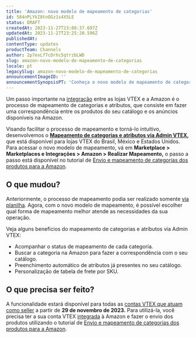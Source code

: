 ```yaml
---
title: 'Amazon: novo modelo de mapeamento de categorias'
id: 584nPLYkI8tnOGz1s4X5LE
status: DRAFT
createdAt: 2023-11-27T23:08:37.697Z
updatedAt: 2023-11-27T23:25:20.596Z
publishedAt: 
contentType: updates
productTeam: Channels
author: 2p7evLfTcDrhc5qtrzbLWD
slug: amazon-novo-modelo-de-mapeamento-de-categorias
locale: pt
legacySlug: amazon-novo-modelo-de-mapeamento-de-categorias
announcementImageID: ''
announcementSynopsisPT: 'Conheça o novo modelo de mapeamento de categorias e atributos na integração VTEX e Amazon.'
---
```


Um passo importante na [integração](https://help.vtex.com/pt/tracks/configurar-integracao-com-a-amazon--6sgd4Pagy3wNsWKBvmIFrP/5sYA9MlRo92jJIxKF1MTXb) entre as lojas VTEX e a Amazon é o processo de  mapeamento de categorias e atributos, que consiste em fazer uma correspondência entre os produtos do seu catálogo e os anúncios disponíveis na Amazon.  

Visando facilitar o processo de mapeamento e torná-lo intuitivo, desenvolvemos o **[Mapeamento de categorias e atributos via Admin VTEX](https://help.vtex.com/pt/tracks/configurar-integracao-com-a-amazon--6sgd4Pagy3wNsWKBvmIFrP/5xklf2wSdeztQh4iy5kJvD?&utm_source=autocomplete#mapeamento-via-admin-vtex-beta),** que está disponível para lojas VTEX do Brasil, México e Estados Unidos. Para acessar o novo modelo de mapeamento, vá em **Marketplace > Marketplaces e Integrações > Amazon > Realizar Mapeamento,** o passo a passo está disponível no tutorial de [Envio e mapeamento de categorias dos produtos para a Amazon](https://help.vtex.com/pt/tracks/configurar-integracao-com-a-amazon--6sgd4Pagy3wNsWKBvmIFrP/5xklf2wSdeztQh4iy5kJvD).  

## O que mudou?  

Anteriormente, o processo de mapeamento podia ser realizado somente [via planilha](https://help.vtex.com/pt/tracks/configurar-integracao-com-a-amazon--6sgd4Pagy3wNsWKBvmIFrP/5xklf2wSdeztQh4iy5kJvD?&utm_source=autocomplete#mapeamento-via-planilha). Agora, com o novo modelo de mapeamento, é possível escolher qual forma de mapeamento melhor atende as necessidades da sua operação.  

Veja alguns benefícios do mapeamento de categorias e atributos via Admin VTEX:  

- Acompanhar o status de mapeamento de cada categoria.  
- Buscar a categoria na Amazon para fazer a correspondência com o seu catálogo.  
- Preenchimento automático de atributos já presentes no seu catálogo.  
- Personalização de tabela de frete por SKU.  

## O que precisa ser feito?  

A funcionalidade estará disponível para todas as [contas VTEX que atuam como seller](https://help.vtex.com/pt/tutorial/estrategias-de-marketplace-na-vtex--tutorials_402#sendo-seller-vtex) a partir de **29 de novembro de 2023.** Para utilizá-la, você precisa ter a sua conta VTEX [integrada](https://help.vtex.com/pt/tracks/configurar-integracao-com-a-amazon--6sgd4Pagy3wNsWKBvmIFrP/5sYA9MlRo92jJIxKF1MTXb) à Amazon e fazer o envio dos produtos utilizando o tutorial de [Envio e mapeamento de categorias dos produtos para a Amazon](https://help.vtex.com/pt/tracks/configurar-integracao-com-a-amazon--6sgd4Pagy3wNsWKBvmIFrP/5xklf2wSdeztQh4iy5kJvD).  

